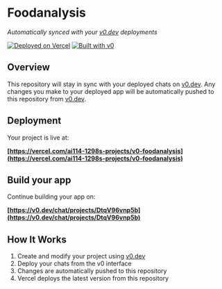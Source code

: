 # Foodanalysis

*Automatically synced with your [v0.dev](https://v0.dev) deployments*

[![Deployed on Vercel](https://img.shields.io/badge/Deployed%20on-Vercel-black?style=for-the-badge&logo=vercel)](https://vercel.com/ai114-1298s-projects/v0-foodanalysis)
[![Built with v0](https://img.shields.io/badge/Built%20with-v0.dev-black?style=for-the-badge)](https://v0.dev/chat/projects/DtqV96vnp5b)

## Overview

This repository will stay in sync with your deployed chats on [v0.dev](https://v0.dev).
Any changes you make to your deployed app will be automatically pushed to this repository from [v0.dev](https://v0.dev).

## Deployment

Your project is live at:

**[https://vercel.com/ai114-1298s-projects/v0-foodanalysis](https://vercel.com/ai114-1298s-projects/v0-foodanalysis)**

## Build your app

Continue building your app on:

**[https://v0.dev/chat/projects/DtqV96vnp5b](https://v0.dev/chat/projects/DtqV96vnp5b)**

## How It Works

1. Create and modify your project using [v0.dev](https://v0.dev)
2. Deploy your chats from the v0 interface
3. Changes are automatically pushed to this repository
4. Vercel deploys the latest version from this repository
